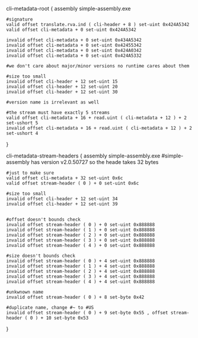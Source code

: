 cli-metadata-root {
	assembly simple-assembly.exe

	#signature
	valid offset translate.rva.ind ( cli-header + 8 ) set-uint 0x424A5342
	valid offset cli-metadata + 0 set-uint 0x424A5342

	invalid offset cli-metadata + 0 set-uint 0x434A5342
	invalid offset cli-metadata + 0 set-uint 0x42455342
	invalid offset cli-metadata + 0 set-uint 0x424A0342
	invalid offset cli-metadata + 0 set-uint 0x424A5332

	#we don't care about major/minor versions no runtime cares about them

	#size too small
	invalid offset cli-header + 12 set-uint 15
	invalid offset cli-header + 12 set-uint 20
	invalid offset cli-header + 12 set-uint 30

	#version name is irrelevant as well

	#the stream must have exactly 5 streams
	valid offset cli-metadata + 16 + read.uint ( cli-metadata + 12 ) + 2 set-ushort 5
	invalid offset cli-metadata + 16 + read.uint ( cli-metadata + 12 ) + 2 set-ushort 4
}

cli-metadata-stream-headers {
	assembly simple-assembly.exe
	#simple-assembly has version v2.0.50727 so the heade takes 32 bytes

	#just to make sure
	valid offset cli-metadata + 32 set-uint 0x6c
	valid offset stream-header ( 0 ) + 0 set-uint 0x6c

	#size too small
	invalid offset cli-header + 12 set-uint 34
	invalid offset cli-header + 12 set-uint 39


	#offset doesn't bounds check
	invalid offset stream-header ( 0 ) + 0 set-uint 0x888888
	invalid offset stream-header ( 1 ) + 0 set-uint 0x888888
	invalid offset stream-header ( 2 ) + 0 set-uint 0x888888
	invalid offset stream-header ( 3 ) + 0 set-uint 0x888888
	invalid offset stream-header ( 4 ) + 0 set-uint 0x888888

	#size doesn't bounds check
	invalid offset stream-header ( 0 ) + 4 set-uint 0x888888
	invalid offset stream-header ( 1 ) + 4 set-uint 0x888888
	invalid offset stream-header ( 2 ) + 4 set-uint 0x888888
	invalid offset stream-header ( 3 ) + 4 set-uint 0x888888
	invalid offset stream-header ( 4 ) + 4 set-uint 0x888888

	#unkwnown name
	invalid offset stream-header ( 0 ) + 8 set-byte 0x42

	#duplicate name, change #~ to #US
	invalid offset stream-header ( 0 ) + 9 set-byte 0x55 , offset stream-header ( 0 ) + 10 set-byte 0x53
}
